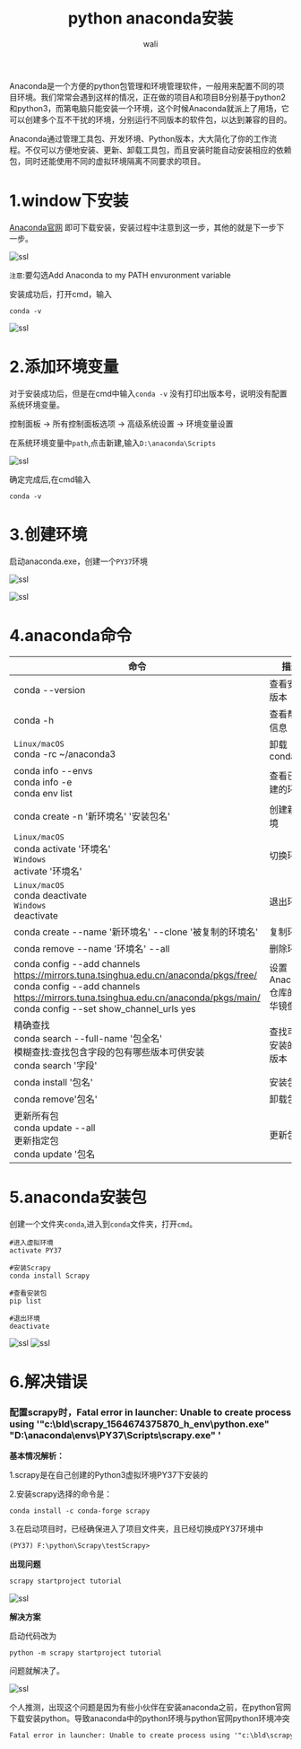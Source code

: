 ﻿---
layout: post
title: python anaconda安装 #标题
tagline: python anaconda安装 
category: python      #分类
author: wali    #作者
tag: python     #标签
ghurl:        #github url
ghurl_zip:   #github zip下载
comments: true

post_nav: ["1.window下安装", "2.添加环境变量", "3.创建环境", "4.anaconda命令", "5.anaconda安装包","6.解决错误"]
group_tag: python 杂记 
---

Anaconda是一个方便的python包管理和环境管理软件，一般用来配置不同的项目环境。我们常常会遇到这样的情况，正在做的项目A和项目B分别基于python2和python3，而第电脑只能安装一个环境，这个时候Anaconda就派上了用场，它可以创建多个互不干扰的环境，分别运行不同版本的软件包，以达到兼容的目的。

Anaconda通过管理工具包、开发环境、Python版本，大大简化了你的工作流程。不仅可以方便地安装、更新、卸载工具包，而且安装时能自动安装相应的依赖包，同时还能使用不同的虚拟环境隔离不同要求的项目。

# 1.window下安装

[Anaconda官网](https://www.anaconda.com/distribution/ "https://www.anaconda.com/distribution/") 即可下载安装，安装过程中注意到这一步，其他的就是下一步下一步。

![ssl](https://raw.githubusercontent.com/walidream/waliblog/gh-pages/static/image/python/python_13.png)

`注意`:要勾选Add Anaconda to my PATH envuronment variable

安装成功后，打开cmd，输入

```
conda -v
```

![ssl](https://raw.githubusercontent.com/walidream/waliblog/gh-pages/static/image/python/python_14.png)

# 2.添加环境变量

对于安装成功后，但是在cmd中输入`conda -v` 没有打印出版本号，说明没有配置系统环境变量。

控制面板 -> 所有控制面板选项 -> 高级系统设置 -> 环境变量设置

在系统环境变量中`path`,点击新建,输入`D:\anaconda\Scripts`

![ssl](https://raw.githubusercontent.com/walidream/waliblog/gh-pages/static/image/python/python_15.png)

确定完成后,在cmd输入

```
conda -v
```

# 3.创建环境

启动anaconda.exe，创建一个`PY37`环境

![ssl](https://raw.githubusercontent.com/walidream/waliblog/gh-pages/static/image/python/python_16.png)

![ssl](https://raw.githubusercontent.com/walidream/waliblog/gh-pages/static/image/python/python_17.png)


# 4.anaconda命令


命令|描述|
-|-|
conda --version|查看安装版本|
conda -h|查看帮助信息|
`Linux/macOS` <br> conda -rc ~/anaconda3|卸载conda|
conda info --envs <br> conda info -e <br> conda env list|查看已创建的环境|
conda create -n '新环境名' '安装包名'|创建新环境|
`Linux/macOS`<br>conda activate '环境名' <br> `Windows` <br> activate '环境名'|切换环境|
`Linux/macOS` <br> conda deactivate <br> `Windows` <br> deactivate|退出环境|
conda create --name '新环境名' --clone '被复制的环境名'|复制环境|
conda remove --name '环境名' --all|删除环境|
conda config --add channels https://mirrors.tuna.tsinghua.edu.cn/anaconda/pkgs/free/<br>conda config --add channels https://mirrors.tuna.tsinghua.edu.cn/anaconda/pkgs/main/<br>conda config --set show_channel_urls yes|设置Anaconda仓库的清华镜像|
精确查找<br>conda search --full-name '包全名' <br>模糊查找:查找包含字段的包有哪些版本可供安装<br>conda search '字段'|查找可供安装的包版本|
conda install '包名'|安装包|
conda remove'包名'|卸载包|
更新所有包<br>conda update --all<br>更新指定包<br>conda update '包名|更新包|


# 5.anaconda安装包

创建一个文件夹`conda`,进入到`conda`文件夹，打开`cmd`。

```
#进入虚拟环境
activate PY37

#安装Scrapy
conda install Scrapy

#查看安装包
pip list

#退出环境
deactivate
```
![ssl](https://raw.githubusercontent.com/walidream/waliblog/gh-pages/static/image/python/python_18.png)
![ssl](https://raw.githubusercontent.com/walidream/waliblog/gh-pages/static/image/python/python_19.png)


# 6.解决错误

### 配置scrapy时，Fatal error in launcher: Unable to create process using '"c:\bld\scrapy_1564674375870\_h_env\python.exe" "D:\anaconda\envs\PY37\Scripts\scrapy.exe" '

**基本情况解析：**

1.scrapy是在自己创建的Python3虚拟环境PY37下安装的

2.安装scrapy选择的命令是：
```
conda install -c conda-forge scrapy
```

3.在启动项目时，已经确保进入了项目文件夹，且已经切换成PY37环境中

```txt
(PY37) F:\python\Scrapy\testScrapy>
```

**出现问题**

```txt
scrapy startproject tutorial
```

![ssl](https://raw.githubusercontent.com/walidream/waliblog/gh-pages/static/image/python/python_20.png)

**解决方案**

启动代码改为

```
python -m scrapy startproject tutorial
```
问题就解决了。

![ssl](https://raw.githubusercontent.com/walidream/waliblog/gh-pages/static/image/python/python_21.png)

个人推测，出现这个问题是因为有些小伙伴在安装anaconda之前，在python官网下载安装python。导致anaconda中的python环境与python官网python环境冲突
```txt
Fatal error in launcher: Unable to create process using '"c:\bld\scrapy_1564674375870\_h_env\python.exe" "D:\anaconda\envs\PY37\Scripts\scrapy.exe" '
```



